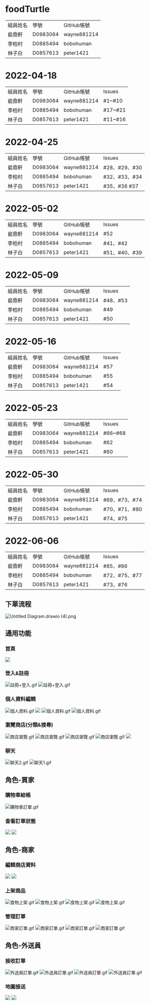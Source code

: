 # foodTurtle
<table>
   <tr>
    <td>組員姓名</td>
    <td>學號</td>
    <td>GitHub帳號</td>
  <tr>
    <td>裴鼎軒</td>
    <td>D0983064</td>
    <td>wayne881214</td>
  <tr>
    <td>李柏村</td>
    <td>D0885494</td>
    <td>bobohuman</td>
  <tr>
    <td>林子白</td>
    <td>D0857613</td>
    <td>peter1421</td>
</table>
<h1> 2022-04-18 </h1>
<table>
   <tr>
    <td>組員姓名</td>
    <td>學號</td>
    <td>GitHub帳號</td>
    <td>Issues</td>
  <tr>
    <td>裴鼎軒</td>
    <td>D0983064</td>
    <td>wayne881214</td>
     <td>#1~#10</td>
  <tr>
    <td>李柏村</td>
    <td>D0885494</td>
    <td>bobohuman</td>
    <td>#17~#21</td>
  <tr>
    <td>林子白</td>
    <td>D0857613</td>
    <td>peter1421</td>
    <td>#11~#16</td>
</table>
<h1> 2022-04-25 </h1>
<table>
   <tr>
    <td>組員姓名</td>
    <td>學號</td>
    <td>GitHub帳號</td>
    <td>Issues</td>
  <tr>
    <td>裴鼎軒</td>
    <td>D0983064</td>
    <td>wayne881214</td>
     <td>#28、#29、#30</td>
  <tr>
    <td>李柏村</td>
    <td>D0885494</td>
    <td>bobohuman</td>
    <td>#32、#33、#34</td>
  <tr>
    <td>林子白</td>
    <td>D0857613</td>
    <td>peter1421</td>
    <td>#35、#36 #37</td>
</table>
<h1> 2022-05-02 </h1>
<table>
   <tr>
    <td>組員姓名</td>
    <td>學號</td>
    <td>GitHub帳號</td>
    <td>Issues</td>
  <tr>
    <td>裴鼎軒</td>
    <td>D0983064</td>
    <td>wayne881214</td>
     <td>#52</td>
  <tr>
    <td>李柏村</td>
    <td>D0885494</td>
    <td>bobohuman</td>
    <td>#41、#42</td>
  <tr>
    <td>林子白</td>
    <td>D0857613</td>
    <td>peter1421</td>
    <td>#51、#40、#39</td>
</table>
<h1> 2022-05-09 </h1>
<table>
   <tr>
    <td>組員姓名</td>
    <td>學號</td>
    <td>GitHub帳號</td>
    <td>Issues</td>
  <tr>
    <td>裴鼎軒</td>
    <td>D0983064</td>
    <td>wayne881214</td>
    <td>#48、#53</td>
  <tr>
    <td>李柏村</td>
    <td>D0885494</td>
    <td>bobohuman</td>
    <td>#49</td>
  <tr>
    <td>林子白</td>
    <td>D0857613</td>
    <td>peter1421</td>
    <td>#50</td>
</table>
</table>
<h1> 2022-05-16 </h1>
<table>
   <tr>
    <td>組員姓名</td>
    <td>學號</td>
    <td>GitHub帳號</td>
    <td>Issues</td>
  <tr>
    <td>裴鼎軒</td>
    <td>D0983064</td>
    <td>wayne881214</td>
    <td>#57</td>
  <tr>
    <td>李柏村</td>
    <td>D0885494</td>
    <td>bobohuman</td>
    <td>#55</td>
  <tr>
    <td>林子白</td>
    <td>D0857613</td>
    <td>peter1421</td>
    <td>#54</td>
</table>
<h1> 2022-05-23 </h1>
<table>
   <tr>
    <td>組員姓名</td>
    <td>學號</td>
    <td>GitHub帳號</td>
    <td>Issues</td>
  <tr>
    <td>裴鼎軒</td>
    <td>D0983064</td>
    <td>wayne881214</td>
    <td>#66~#68</td>
  <tr>
    <td>李柏村</td>
    <td>D0885494</td>
    <td>bobohuman</td>
    <td>#62</td>
  <tr>
    <td>林子白</td>
    <td>D0857613</td>
    <td>peter1421</td>
    <td>#60</td>
</table>
<h1> 2022-05-30 </h1>
<table>
   <tr>
    <td>組員姓名</td>
    <td>學號</td>
    <td>GitHub帳號</td>
    <td>Issues</td>
  <tr>
    <td>裴鼎軒</td>
    <td>D0983064</td>
    <td>wayne881214</td>
    <td>#69、#73、#74</td>
  <tr>
    <td>李柏村</td>
    <td>D0885494</td>
    <td>bobohuman</td>
    <td>#70、#71、#80</td>
  <tr>
    <td>林子白</td>
    <td>D0857613</td>
    <td>peter1421</td>
    <td>#74、#75</td>
</table>

<h1> 2022-06-06 </h1>
<table>
   <tr>
    <td>組員姓名</td>
    <td>學號</td>
    <td>GitHub帳號</td>
    <td>Issues</td>
  <tr>
    <td>裴鼎軒</td>
    <td>D0983064</td>
    <td>wayne881214</td>
    <td>#85、#86</td>
  <tr>
    <td>李柏村</td>
    <td>D0885494</td>
    <td>bobohuman</td>
    <td>#72、#75、#77</td>
  <tr>
    <td>林子白</td>
    <td>D0857613</td>
    <td>peter1421</td>
    <td>#73、#76</td>
</table>

## 下單流程

![Untitled Diagram.drawio (4).png](https://i.imgur.com/PAAJp4j.png)
## 通用功能
### 首頁
![](https://i.imgur.com/j7SyfbT.png)
### 登入&註冊

![註冊+登入.gif](https://i.imgur.com/c1DdVjg.png)
![註冊+登入.gif](https://i.imgur.com/2rQajKk.png)

### 個人資料編輯

![個人資料.gif](https://i.imgur.com/QXs9AH4.png)
![](https://i.imgur.com/MwVGuXi.png)
![個人資料.gif](https://i.imgur.com/xBkOKCM.png)
![個人資料.gif](https://i.imgur.com/5M53loM.png)

### 瀏覽商店(分類&搜尋)

![商店瀏覽.gif](https://i.imgur.com/gIq1xZd.png)
![商店瀏覽.gif](https://i.imgur.com/MEhuYgY.png)
![商店瀏覽.gif](https://i.imgur.com/Mwdkkp9.png)
![商店瀏覽.gif](https://i.imgur.com/RT3lWsu.png)
![](https://i.imgur.com/2HPX4t6.png)
### 聊天

![聊天2.gif](https://i.imgur.com/Qjrw053.png)
![聊天1.gif](https://i.imgur.com/zxgmNqE.png)

## 角色-買家

### 購物車結帳

![購物車訂單.gif](https://i.imgur.com/3uIstpt.png)

### 查看訂單狀態
![](https://i.imgur.com/PNp4Qqt.png)
![](https://i.imgur.com/stFkZ8u.png)

## 角色-商家

### 編輯商店資料
![](https://i.imgur.com/AAujCkx.png)
![](https://i.imgur.com/Fm5m7cw.png)

### 上架商品

![食物上架.gif](https://i.imgur.com/7MTP1mQ.png)
![食物上架.gif](https://i.imgur.com/CnklwS6.png)
![食物上架.gif](https://i.imgur.com/6NwDQg0.png)
![食物上架.gif](https://i.imgur.com/ZJkZor1.png)

### 管理訂單

![商家訂單.gif](https://i.imgur.com/3s8iEWd.png)
![商家訂單.gif](https://i.imgur.com/Fb8UhnR.png)
![商家訂單.gif](https://i.imgur.com/WuBtToD.png)
![商家訂單.gif](https://i.imgur.com/O9P0yal.png)

## 角色-外送員

### 接收訂單

![外送員訂單.gif](https://i.imgur.com/6ZliU1D.png)
![外送員訂單.gif](https://i.imgur.com/uZQr5aV.png)
![外送員訂單.gif](https://i.imgur.com/PRe0Xzs.png)
![外送員訂單.gif](https://i.imgur.com/V3xITEI.png)

### 地圖接送
![](https://i.imgur.com/A5s1ovg.png)
![](https://i.imgur.com/E6b0PkG.png)
